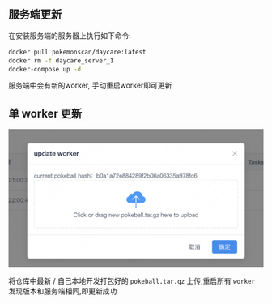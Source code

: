 
## 服务端更新

在安装服务端的服务器上执行如下命令:
```bash
docker pull pokemonscan/daycare:latest
docker rm -f daycare_server_1
docker-compose up -d
```

服务端中会有新的worker, 手动重启worker即可更新

## 单 worker 更新

![new_workspace](../../img/update_worker.png)

将仓库中最新 / 自己本地开发打包好的 `pokeball.tar.gz` 上传,重启所有 `worker` 发现版本和服务端相同,即更新成功
